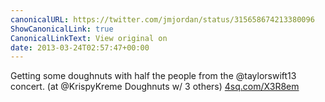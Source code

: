 ```yaml
---
canonicalURL: https://twitter.com/jmjordan/status/315658674213380096
ShowCanonicalLink: true
CanonicalLinkText: View original on
date: 2013-03-24T02:57:47+00:00
---
```

Getting some doughnuts with half the people from the @taylorswift13 concert. (at @KrispyKreme Doughnuts w/ 3 others) [4sq.com/X3R8em](http://4sq.com/X3R8em)